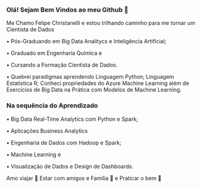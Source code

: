 ### Olá! Sejam Bem Vindos ao meu Github 👋

Me Chamo Felipe Christanelli e estou trilhando caminho para me tornar um Cientista de Dados

• Pós-Graduando em Big Data Analitycs e Inteligência Artificial;

• Graduado em Engenharia Química e 

• Cursando a Formação Cientista de Dados.

• Quebrei paradigmas aprendendo Linguagem Python; Linguagem Estatística R;
Conheci propriedades do Azure Machine Learning além de
Exercícios de Big Data na Prática com Modelos de Machine Learning.

### Na sequência do Aprendizado
• Big Data Real-Time Analytics com Python e Spark;

• Aplicações Business Analytics

• Engenharia de Dados com Hadoop e Spark;

• Machine Learning e 

• Visualização de Dados e Design de Dashboards.


Amo viajar 🛫
Estar com amigos e Família 🍷
e Praticar o bem 🙏



<!--
**FelipeChristanelli/FelipeChristanelli** is a ✨ _special_ ✨ repository because its `README.md` (this file) appears on your GitHub profile.


